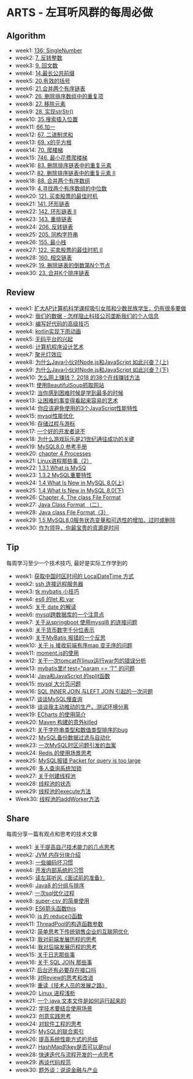 # ARTS - 左耳听风群的每周必做

## Algorithm

+ week1: [136: SingleNumber](https://github.com/wangweiomg/arts/blob/master/week1/SingleNumber.md)
+ week2: [7. 反转整数](https://github.com/wangweiomg/arts/blob/master/week2/algorithm.md)
+ week3: [9. 回文数](https://github.com/wangweiomg/arts/blob/master/week3/algorithm.md)
+ week4: [14.最长公共前缀](https://github.com/wangweiomg/arts/blob/master/week4/algorithm.md)
+ week5: [20.有效的括号](https://github.com/wangweiomg/arts/blob/master/week5/algorithm.md)
+ week6: [21.合并两个有序链表](https://github.com/wangweiomg/arts/blob/master/week6/algorithm.md)
+ week7: [26. 删除排序数组中的重复项](https://github.com/wangweiomg/arts/blob/master/week7/algorithm.md)
+ week8: [27. 移除元素](https://github.com/wangweiomg/arts/blob/master/week8/algorithm.md)
+ week9: [28. 实现strStr()](https://github.com/wangweiomg/arts/blob/master/week9/algorithm.md)
+ week10: [35.搜索插入位置](https://github.com/wangweiomg/arts/blob/master/week10/algorithm.md)
+ week11: [66.加一](https://github.com/wangweiomg/arts/blob/master/week11/algorithm.md)
+ week12: [67. 二进制求和](https://github.com/wangweiomg/arts/blob/master/week12/algorithm.md)
+ week13: [69. x的平方根](https://github.com/wangweiomg/arts/blob/master/week13/algorithm.md)
+ week14: [70. 爬楼梯](https://github.com/wangweiomg/arts/blob/master/week14/algorithm.md)
+ week15: [746. 最小花费爬楼梯](https://github.com/wangweiomg/arts/blob/master/week15/algorithm.md)
+ week16: [83. 删除排序链表中的重复元素](https://github.com/wangweiomg/arts/blob/master/week16/algorithm.md)
+ week17: [82. 删除排序链表中的重复元素 II](https://github.com/wangweiomg/arts/blob/master/week17/algorithm.md)
+ week18: [88. 合并两个有序数组](https://github.com/wangweiomg/arts/blob/master/week18/algorithm.md)
+ week19: [4.寻找两个有序数组的中位数](https://github.com/wangweiomg/arts/blob/master/week19/algorithm.md)
+ week20: [121. 买卖股票的最佳时机](https://github.com/wangweiomg/arts/blob/master/week20/algorithm.md)
+ week21: [141. 环形链表](https://github.com/wangweiomg/arts/blob/master/week21/algorithm.md)
+ week22: [142. 环形链表 II](https://github.com/wangweiomg/arts/blob/master/week22/algorithm.md)
+ week23: [143. 重排链表](https://github.com/wangweiomg/arts/blob/master/week23/algorithm.md)
+ week24: [206. 反转链表](https://github.com/wangweiomg/arts/blob/master/week24/algorithm.md)
+ week25: [205. 同构字符串](https://github.com/wangweiomg/arts/blob/master/week25/algorithm.md)
+ week26: [155. 最小栈](https://github.com/wangweiomg/arts/blob/master/week26/algorithm.md)
+ week27: [122. 买卖股票的最佳时机 II](https://github.com/wangweiomg/arts/blob/master/week27/algorithm.md)
+ week28: [160. 相交链表](https://github.com/wangweiomg/arts/blob/master/week28/algorithm.md)
+ week29: [19. 删除链表的倒数第N个节点](https://github.com/wangweiomg/arts/blob/master/week29/algorithm.md)
+ week30: [23. 合并K个排序链表](https://github.com/wangweiomg/arts/blob/master/week30/algorithm.md)



## Review



+ week1: [扩大AP计算机科学课程吸引女孩和少数民族学生，仍有很多要做](https://github.com/wangweiomg/arts/blob/master/week1/AP_computer.md)
+ week2: [我们的数据 - 怎样阻止科技公司垄断我们的个人信息](https://github.com/wangweiomg/arts/blob/master/week2/review.md)
+ week3: [编写好代码的高级技巧](https://github.com/wangweiomg/arts/blob/master/week3/review.md)
+ week4: [kotlin实现下雨动画](https://github.com/wangweiomg/arts/blob/master/week4/review.md)
+ week5: [无码平台的兴起](https://github.com/wangweiomg/arts/blob/master/week5/review.md)
+ week6: [计算机程序设计艺术](https://github.com/wangweiomg/arts/blob/master/week6/review.md)
+ week7: [聚光灯效应](https://github.com/wangweiomg/arts/blob/master/week7/review.md)
+ week8: [为什么Java小伙对Node.js和JavaScript 如此兴奋？(上)](https://github.com/wangweiomg/arts/blob/master/week8/review.md)
+ week9: [为什么Java小伙对Node.js和JavaScript 如此兴奋？(下)](https://github.com/wangweiomg/arts/blob/master/week9/review.md)
+ week10: [怎么网上赚钱？ 2018 的38个在线赚钱方法](https://github.com/wangweiomg/arts/blob/master/week10/review.md)
+ week11: [使用BeautifulSoup抓取网站](https://github.com/wangweiomg/arts/blob/master/week11/review.md)
+ week12: [当你感到困难时候是学到最多的时候](https://github.com/wangweiomg/arts/blob/master/week12/review.md)
+ week13: [让困难的事变得看起来容易的艺术](https://github.com/wangweiomg/arts/blob/master/week13/review.md)
+ week14: [你应该避免使用的3个JavaScript性能特性](https://github.com/wangweiomg/arts/blob/master/week14/review.md)
+ week15: [mysql性能优化](https://github.com/wangweiomg/arts/blob/master/week15/review.md)
+ week16: [存储过程与游标](https://github.com/wangweiomg/arts/blob/master/week16/review.md)
+ week17: [一个好的开发者说不](https://github.com/wangweiomg/arts/blob/master/week17/review.md)
+ week18: [为什么游戏玩乐是21世纪通往成功的关键](https://github.com/wangweiomg/arts/blob/master/week18/review.md)
+ week19: [MySQL8.0 参考手册](https://github.com/wangweiomg/arts/blob/master/week19/review.md)
+ week20: [chapter 4 Processes](https://github.com/wangweiomg/arts/blob/master/week20/review.md)
+ week21: [Linux进程那些事（2）](https://github.com/wangweiomg/arts/blob/master/week21/review.md)
+ week22: [1.3.1 What is MySQ](https://github.com/wangweiomg/arts/blob/master/week22/review.md)
+ week23: [ 1.3.2 MySQL重要特性](https://github.com/wangweiomg/arts/blob/master/week23/review.md)
+ week24: [1.4 What Is New in MySQL 8.0(上)](https://github.com/wangweiomg/arts/blob/master/week24/review.md)
+ week25: [1.4 What Is New in MySQL 8.0(下)](https://github.com/wangweiomg/arts/blob/master/week25/review.md)
+ week26: [Chapter 4. The class File Format](https://github.com/wangweiomg/arts/blob/master/week26/review.md)
+ week27: [Java Class Format （二）](https://github.com/wangweiomg/arts/blob/master/week27/review.md)
+ week28: [Java class File Format（3）](https://github.com/wangweiomg/arts/blob/master/week28/review.md)
+ week29: [1.5 MySQL8.0服务状态变量和可选性的增加、过时或删除](https://github.com/wangweiomg/arts/blob/master/week29/review.md)
+ week30: [作为领导，你最宝贵的资源是时间](https://github.com/wangweiomg/arts/blob/master/week30/review.md)








## Tip
每周学习至少一个技术技巧, 最好是实际工作学到的

+ week1: [获取中国时区时间的 LocalDateTime 方式](https://github.com/wangweiomg/arts/blob/master/week1/java_timezone.md) 
+ week2: [ssh 连接远程服务器](https://github.com/wangweiomg/arts/blob/master/week2/tip.md)
+ week3: [tk mybatis 小技巧](https://github.com/wangweiomg/arts/blob/master/week3/tip.md)
+ week4: [es6 的let 和 var](https://github.com/wangweiomg/arts/blob/master/week4/tip.md)
+ week5: [关于 date 的解读](https://github.com/wangweiomg/arts/blob/master/week5/tip.md)
+ week6: [mysql跨数据库的一个注意点](https://github.com/wangweiomg/arts/blob/master/week6/tip.md)
+ week7: [关于从springboot 使用mysql8 的连接问题](https://github.com/wangweiomg/arts/blob/master/week7/tip.md)
+ week8: [关于货币数字千分位表示](https://github.com/wangweiomg/arts/blob/master/week8/tip.md)
+ week9: [关于MyBatis 报错的一个反思](https://github.com/wangweiomg/arts/blob/master/week9/tip.md)
+ week10: [关于 js 接收前端有序map 变无序的问题](https://github.com/wangweiomg/arts/blob/master/week10/tip.md)
+ week11: [moment.js的使用](https://github.com/wangweiomg/arts/blob/master/week11/tip.md)
+ week12: [关于一次tomcat在linux运行war包的错误分析](https://github.com/wangweiomg/arts/blob/master/week12/tip.md)
+ week13: [mybatis里if test="param == '1'" 的问题](https://github.com/wangweiomg/arts/blob/master/week13/tip.md)
+ week14: [Java和JavaScript 的split函数](https://github.com/wangweiomg/arts/blob/master/week14/tip.md)
+ week15: [mysql 大分页问题](https://github.com/wangweiomg/arts/blob/master/week15/tip.md)
+ week16: [SQL INNER JOIN 与LEFT JOIN 引起的一次问题](https://github.com/wangweiomg/arts/blob/master/week16/tip.md)
+ week17: [谈谈MySQL慢查询](https://github.com/wangweiomg/arts/blob/master/week17/tip.md)
+ week18: [谈谈我主动推动的生产、测试环境分离](https://github.com/wangweiomg/arts/blob/master/week18/tip.md)
+ week19: [ECharts 的使用简介](https://github.com/wangweiomg/arts/blob/master/week19/tip.md)
+ week20: [Maven 构建的意外killed](https://github.com/wangweiomg/arts/blob/master/week20/tip.md)
+ week21: [关于字符串类型和数值类型排序的bug](https://github.com/wangweiomg/arts/blob/master/week21/tip.md)
+ week22: [MySQL备份数据过滤与自动化](https://github.com/wangweiomg/arts/blob/master/week22/tip.md)
+ week23: [一次MySQL时区问题引发的血案](https://github.com/wangweiomg/arts/blob/master/week23/tip.md)
+ week24: [Redis 的使用场景思考](https://github.com/wangweiomg/arts/blob/master/week24/tip.md)
+ week25: [MySQL报错 Packet for query is too large](https://github.com/wangweiomg/arts/blob/master/week25/tip.md)
+ week26: [多人查询系统加锁](https://github.com/wangweiomg/arts/blob/master/week26/tip.md)
+ week27: [关于创建线程池](https://github.com/wangweiomg/arts/blob/master/week27/tip.md)
+ week28: [线程池的状态](https://github.com/wangweiomg/arts/blob/master/week28/tip.md)
+ week29: [线程池的execute方法](https://github.com/wangweiomg/arts/blob/master/week29/tip.md)
+ Week30: [线程池的addWorker方法](https://github.com/wangweiomg/arts/blob/master/week30/tip.md)


## Share
每周分享一篇有观点和思考的技术文章

+ week1: [关于提高自己技术能力的几点思考](https://github.com/wangweiomg/arts/blob/master/week1/think.md) 
+ week2: [JVM 内存分块介绍](https://github.com/wangweiomg/arts/blob/master/week2/share.md)
+ week3: [一些编码坏习惯](https://github.com/wangweiomg/arts/blob/master/week3/share.md)
+ week4: [开发内部系统的习惯](https://github.com/wangweiomg/arts/blob/master/week4/share.md)
+ week5: [读左耳听风《面试前的准备》](https://github.com/wangweiomg/arts/blob/master/week5/share.md)
+ week6: [Java8 的分组与排序](https://github.com/wangweiomg/arts/blob/master/week6/share.md) 
+ week7: [一次sql优化过程](https://github.com/wangweiomg/arts/blob/master/week7/share.md)
+ week8: [super-csv 的简单使用](https://github.com/wangweiomg/arts/blob/master/week8/share.md)
+ week9: [ES6箭头函数this](https://github.com/wangweiomg/arts/blob/master/week9/share.md)
+ week10: [js 的 reduce()函数](https://github.com/wangweiomg/arts/blob/master/week10/share.md)
+ week11: [ThreadPool的构造函数参数](https://github.com/wangweiomg/arts/blob/master/week11/share.md)
+ week12: [简单思考下传统销售企业的互联网优化](https://github.com/wangweiomg/arts/blob/master/week12/share.md)
+ week13: [我对前端发展历程的思考](https://github.com/wangweiomg/arts/blob/master/week13/share.md)
+ week14: [我对后端发展历程的思考](https://github.com/wangweiomg/arts/blob/master/week14/share.md)
+ week15: [关于日志那些事](https://github.com/wangweiomg/arts/blob/master/week15/share.md)
+ week16: [关于 SQL JOIN 那些事](https://github.com/wangweiomg/arts/blob/master/week16/share.md)
+ week17: [后台还有必要存在接口吗](https://github.com/wangweiomg/arts/blob/master/week17/share.md)
+ week18: [对Review的思考和改进](https://github.com/wangweiomg/arts/blob/master/week18/share.md)
+ week19: [重读《技术人员的发展之路》](https://github.com/wangweiomg/arts/blob/master/week19/share.md)
+ week20: [Linux 进程浅析](https://github.com/wangweiomg/arts/blob/master/week20/share.md)
+ week21: [一个.java 文本文件是如何运行起来的](https://github.com/wangweiomg/arts/blob/master/week21/share.md)
+ week22: [学技术要结合使用场景](https://github.com/wangweiomg/arts/blob/master/week22/share.md)
+ week23: [创意实践思考](https://github.com/wangweiomg/arts/blob/master/week23/share.md)
+ week24: [对软件工程的思考](https://github.com/wangweiomg/arts/blob/master/week24/share.md)
+ week25: [MySQL的联合索引](https://github.com/wangweiomg/arts/blob/master/week25/share.md)
+ week26: [提高系统性能方式的总结](https://github.com/wangweiomg/arts/blob/master/week26/share.md)
+ week27: [HashMap的key是否可以是nul](https://github.com/wangweiomg/arts/blob/master/week27/share.md)
+ week28: [快速迭代与流程开发的一点思考](https://github.com/wangweiomg/arts/blob/master/week28/share.md)
+ week29: [再谈代码规范](https://github.com/wangweiomg/arts/blob/master/week29/share.md)
+ week30: [题外谈：说说金融与产业](https://github.com/wangweiomg/arts/blob/master/week29/share.md)




